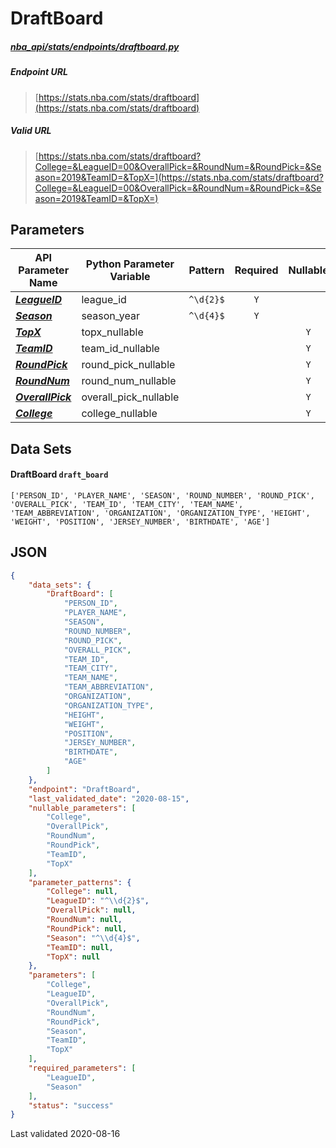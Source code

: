 # DraftBoard
##### [nba_api/stats/endpoints/draftboard.py](https://github.com/swar/nba_api/blob/master/src/nba_api/stats/endpoints/draftboard.py)

##### Endpoint URL
>[https://stats.nba.com/stats/draftboard](https://stats.nba.com/stats/draftboard)

##### Valid URL
>[https://stats.nba.com/stats/draftboard?College=&LeagueID=00&OverallPick=&RoundNum=&RoundPick=&Season=2019&TeamID=&TopX=](https://stats.nba.com/stats/draftboard?College=&LeagueID=00&OverallPick=&RoundNum=&RoundPick=&Season=2019&TeamID=&TopX=)

## Parameters
| API Parameter Name                                                                                                    | Python Parameter Variable |  Pattern  | Required | Nullable |
|-----------------------------------------------------------------------------------------------------------------------|---------------------------|:---------:|:--------:|:--------:|
| [_**LeagueID**_](https://github.com/swar/nba_api/blob/master/docs/nba_api/stats/library/parameters.md#LeagueID)       | league_id                 | `^\d{2}$` |   `Y`    |          | 
| [_**Season**_](https://github.com/swar/nba_api/blob/master/docs/nba_api/stats/library/parameters.md#Season)           | season_year               | `^\d{4}$` |   `Y`    |          | 
| [_**TopX**_](https://github.com/swar/nba_api/blob/master/docs/nba_api/stats/library/parameters.md#TopX)               | topx_nullable             |           |          |   `Y`    | 
| [_**TeamID**_](https://github.com/swar/nba_api/blob/master/docs/nba_api/stats/library/parameters.md#TeamID)           | team_id_nullable          |           |          |   `Y`    | 
| [_**RoundPick**_](https://github.com/swar/nba_api/blob/master/docs/nba_api/stats/library/parameters.md#RoundPick)     | round_pick_nullable       |           |          |   `Y`    | 
| [_**RoundNum**_](https://github.com/swar/nba_api/blob/master/docs/nba_api/stats/library/parameters.md#RoundNum)       | round_num_nullable        |           |          |   `Y`    | 
| [_**OverallPick**_](https://github.com/swar/nba_api/blob/master/docs/nba_api/stats/library/parameters.md#OverallPick) | overall_pick_nullable     |           |          |   `Y`    | 
| [_**College**_](https://github.com/swar/nba_api/blob/master/docs/nba_api/stats/library/parameters.md#College)         | college_nullable          |           |          |   `Y`    | 

## Data Sets
#### DraftBoard `draft_board`
```text
['PERSON_ID', 'PLAYER_NAME', 'SEASON', 'ROUND_NUMBER', 'ROUND_PICK', 'OVERALL_PICK', 'TEAM_ID', 'TEAM_CITY', 'TEAM_NAME', 'TEAM_ABBREVIATION', 'ORGANIZATION', 'ORGANIZATION_TYPE', 'HEIGHT', 'WEIGHT', 'POSITION', 'JERSEY_NUMBER', 'BIRTHDATE', 'AGE']
```


## JSON
```json
{
    "data_sets": {
        "DraftBoard": [
            "PERSON_ID",
            "PLAYER_NAME",
            "SEASON",
            "ROUND_NUMBER",
            "ROUND_PICK",
            "OVERALL_PICK",
            "TEAM_ID",
            "TEAM_CITY",
            "TEAM_NAME",
            "TEAM_ABBREVIATION",
            "ORGANIZATION",
            "ORGANIZATION_TYPE",
            "HEIGHT",
            "WEIGHT",
            "POSITION",
            "JERSEY_NUMBER",
            "BIRTHDATE",
            "AGE"
        ]
    },
    "endpoint": "DraftBoard",
    "last_validated_date": "2020-08-15",
    "nullable_parameters": [
        "College",
        "OverallPick",
        "RoundNum",
        "RoundPick",
        "TeamID",
        "TopX"
    ],
    "parameter_patterns": {
        "College": null,
        "LeagueID": "^\\d{2}$",
        "OverallPick": null,
        "RoundNum": null,
        "RoundPick": null,
        "Season": "^\\d{4}$",
        "TeamID": null,
        "TopX": null
    },
    "parameters": [
        "College",
        "LeagueID",
        "OverallPick",
        "RoundNum",
        "RoundPick",
        "Season",
        "TeamID",
        "TopX"
    ],
    "required_parameters": [
        "LeagueID",
        "Season"
    ],
    "status": "success"
}
```

Last validated 2020-08-16